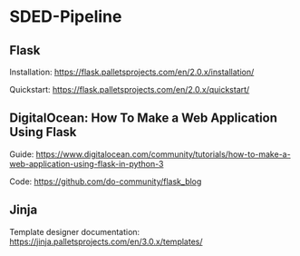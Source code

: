 # SDED-Pipeline


## Flask

Installation: https://flask.palletsprojects.com/en/2.0.x/installation/

Quickstart: https://flask.palletsprojects.com/en/2.0.x/quickstart/

## DigitalOcean: How To Make a Web Application Using Flask

Guide: https://www.digitalocean.com/community/tutorials/how-to-make-a-web-application-using-flask-in-python-3

Code: https://github.com/do-community/flask_blog

## Jinja

Template designer documentation: https://jinja.palletsprojects.com/en/3.0.x/templates/